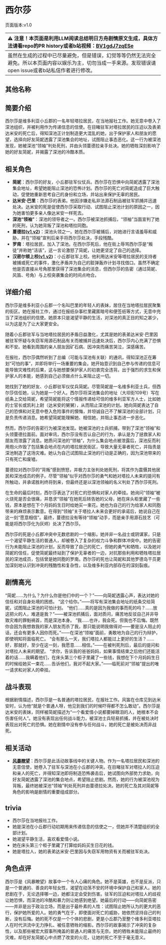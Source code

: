 # 西尔莎
页面版本:v1.0
 

| :warning: 注意！本页面是利用LLM阅读总结明日方舟剧情原文生成，具体方法请看repo的PR history或者b站视频：[BV1gdJ7zqESe](https://www.bilibili.com/video/BV1gdJ7zqESe/)         |
|:----------------------------|
| 虽然在生成的过程中已尽量避免，但是错误，幻觉等等仍然无法完全避免。所以本页面内容以娱乐为主，切勿当成一手来源。发现错误请open issue或者b站私信作者进行修改。|



## 其他名称

## 简要介绍
西尔莎是维多利亚小丘郡的一名年轻塔拉居民，在当地报社工作。她无意中卷入了深池组织，并被利用作为传递信息的信使。在目睹驻军对塔拉居民的压迫以及表弟达米安的死亡后，得知深池正计划制造更大混乱的她，出于保护家人和朋友的愿望，选择向好友简妮透露了深池集会的地址，试图阻止事态恶化。这一行为被深池发现，她被深池“领袖”判处死刑，并由头领蔓德拉亲手处决。她的牺牲深刻影响了她的好友简妮，并揭露了深池的冷酷本质。
## 相关角色
-   **简妮**：西尔莎的好友，小丘郡驻军仪仗兵。西尔莎在恐惧中向简妮透露了深池集会地址，希望她能阻止深池的恐怖计划。西尔莎的死亡对简妮造成了巨大触动，促使她重新思考自己的身份和立场，并站出来保护无辜的居民。
-   **达米安·巴里**：西尔莎的表弟。他因涉嫌走私非法源石制品被驻军抓捕并迅速处决。达米安的死是促使西尔莎采取行动、试图阻止深池计划的原因之一，因为她害怕更多亲人像达米安一样死去。
-   **深池“领袖”**：深池的领导者之一。西尔莎被深池抓捕后，“领袖”当面宣判了她的死刑，认为她背叛了深池和塔拉同胞。
-   **蔓德拉([v1](extended_char_man_de_la.md),[v2](../char_v3/extended_char_man_de_la.md))**：深池头领之一。她在西尔莎被捕后，对她进行言语羞辱和威胁，并在“领袖”宣判后亲手将西尔莎处决，手段残酷。
-   **罗南**：塔拉居民，加入了深池。在西尔莎死后，他在街上辱骂西尔莎是“叛徒”并称她“活该”，这一言论激怒了简妮，让她更坚定了自己的选择。
-   **汉密尔顿上校([v1](extended_char_han_mi_er_dun_shang_xiao.md),[v2](../char_v3/extended_char_han_mi_er_dun_shang_xiao.md))**：小丘郡驻军上校。他利用达米安等塔拉居民的支持者被捕或死亡的事件，激化矛盾并为自己的脏弹轰炸计划寻找借口。虽然不确定他是否直接从号角那里获得了深池集会的消息，但西尔莎的告密（通过简妮、风笛、号角）与上校突袭集会的时间点吻合。
## 详细介绍
西尔莎是维多利亚小丘郡一个名叫巴里的年轻人的表妹，居住在当地塔拉居民聚集的街区。她在报社工作，通过在报纸杂事栏里藏匿暗号和便签纸等方式，无意中充当了深池组织的信使。她原本只是渴望平静的生活，对深池的真正目的知之甚少，以为这是为了让大家更安全。

随着小丘郡驻军与当地塔拉居民的矛盾日益激化，尤其是她的表弟达米安·巴里因被驻军怀疑与失窃军用源石制品有关而被捕并迅速处决后，西尔莎内心充满了恐惧和不安。她看到周围的亲人朋友因矿石病、因冲突而痛苦哭泣，深感痛苦。

在报社，西尔莎偶然听到了总编（可能与深池有关联）的通讯，得知深池正在筹划“可怕的事”，并即将举行一场重要的集会。她开始意识到自己参与传递的信息可能导致灾难性的后果，这与她想要保护家人的初衷完全违背。出于强烈的求生和保护家人的本能，她感到自己必须做点什么来阻止这一切。

她找到了她的好友、小丘郡驻军仪仗兵简妮。尽管简妮是一名维多利亚士兵，但西尔莎信任她，认为她是一个好人。西尔莎将深池集会的地址（大坝街109号）写在纸条上交给简妮，希望简妮能将这个情报传递给可信的维多利亚军方人士，比如她的士官长或凯利上尉（达米安的舅舅），从而阻止深池的计划。她向简妮表达了自己的恐惧和对无意中卷入危险事件的懊悔，并坦诚自己不了解深池的全部计划，只是负责传递消息。她希望简妮能理解她、相信她，并阻止事态进一步恶化。

然而，西尔莎的告密行为被深池发现。她被深池的士兵抓捕，带到了深池“领袖”和头领蔓德拉面前。面对审讯，西尔莎没有否认自己的行为，承认是为了拯救家人和朋友而泄露了消息。她质问深池的“领袖”，为什么集会地点被泄露后，深池反而利用炮火炸毁了包括集会地点在内的塔拉居民街区，导致大量无辜者死亡，并指责是深池制造了这场灾难。她认为自己试图阻止深池的行动是正确的，因为深池带来的只有死亡和废墟。

蔓德拉对西尔莎的“背叛”感到愤怒，并极力主张判处她死刑，将其作为震慑其他居民和深池成员的例子。尽管“领袖”似乎对西尔莎的勇气和她对塔拉人未来的提问有所触动，并承诺胜利终将到来，但最终还是以深池领袖的名义判处了西尔莎死刑。

在生命的最后时刻，西尔莎表达了对死亡的恐惧和对家人的牵挂。她询问“领袖”被火烧死是否会很痛，并恳求“领袖”在她死后转告她的父母，她在床头柜里藏了一些钱，原本是想在下个月妈妈生日时给她买一束花。她也为自己的行为给家人和同胞带来的麻烦表示歉意。在得到“领袖”关于塔拉人未来会更好的承诺后，她说自己在这一刻“愿意相信”。最终，蔓德拉没有等待“领袖”动手，而是亲手用源石技艺（可能是将西尔莎化为灰烬）处决了西尔莎。

西尔莎的死是小丘郡冲突中无数悲剧的一个缩影。她并非一名战士或阴谋家，只是一个渴望平静生活的普通人，却被卷入了复杂的权力斗争和群体冲突中。她的告密行为未能阻止深池的计划，反而导致了自己的死亡，但她的勇气和牺牲，以及她对简妮的信任，促使简妮最终站到了保护无辜者的一边，对抗那些利用和牺牲塔拉居民的深池成员，包括曾是她同胞的罗南。西尔莎的死也让简妮和其他罗德岛干员更加深刻地认识到冲突的残酷性和复杂性，以及维多利亚内部存在的深刻裂痕。
## 剧情高光
“简妮......为什么？为什么你是他们中的一个？”——向简妮透露心声，表达对她的信任和对自身处境的困惑。
“这个给你。”——将写有深池集会地址的纸条交给简妮，试图阻止深池的可怕计划。
“他们......真的是因为我做的事而死的吗？......放这把火的人，难道是我？”——被深池抓捕后，面对质问，痛苦地反驳自己并非导致灾难的罪魁祸首，而是深池本身。
“我......也许，我会死。但我也不后悔。既然你会因为我想救我的家人朋友而杀了我，那只能说明我做得对——要是没人阻止的话，还会有更多人因你而死。”——在深池“领袖”面前，勇敢地为自己的行为辩护，即使明知将面临死亡。
“会有那么一天，我们塔拉人都能过上更好的生活？......好，那就好，至少在这一刻，我愿意......相信。”——在被判死刑后，最后的提问和对塔拉人未来的期望。
“求你，告诉我的爸爸妈妈，如果事情结束之后他们还能活着的话......我瞒着他们，在床头第三个柜子里藏了一些钱，我想在下个月妈妈生日的时候给她买一束花......告诉他们，我对不起大家。”——临死前对“领袖”提出的唯一请求和对家人的牵挂。
## 战斗表现
根据剧情描述，西尔莎是一名普通的塔拉居民，在报社工作。风笛在仓库见到达米安时，认为他“就是个普通人呀，他见到我们的时候吓得都不怎么敢动”。西尔莎是达米安的表妹，同样被简妮描述为“一个看爱情小说都要掉眼泪的人，她根本不会伤害任何人”。她没有表现出任何战斗能力，被深池士兵轻易抓捕，并在被处决时表现出对死亡的恐惧。她在剧情中没有参与任何战斗，她的死亡是被处决而非战死。
## 相关活动
-   **[风暴瞭望](../stories/main_9.md)**：西尔莎是此活动故事线中的关键人物。作为一名塔拉居民和深池的无意信使，她卷入了驻军与深池在小丘郡的冲突。在目睹驻军对塔拉人的压迫和亲人的死亡，并得知深池即将制造恐怖袭击后，她试图向外部势力求助，向好友简妮透露了深池的集会地点，希望阻止悲剧。然而，她的行为被深池视为背叛，最终她被深池“领袖”判处死刑并由蔓德拉处决。她的死亡及其对简妮等角色的影响是剧情的重要组成部分。
## trivia
*   西尔莎在当地报社工作。
*   她是深池在小丘郡行动初期用来传递信息的信使之一，但她并不清楚组织的全部计划。
*   她渴望平静生活，喜欢看爱情小说。
*   她在床头第三个柜子里藏了打算给妈妈买生日花的钱。
*   她是塔拉人，她的表弟达米安·巴里因与失窃军用物资有关而被驻军处决。
## 角色点评
西尔莎是《风暴瞭望》故事中一个令人心痛的角色。她不是英雄，也不是反派，只是一个普通的、善良的年轻女性，渴望在动荡不安的环境中保护自己和家人。她的悲剧在于，无论选择哪一边，她都注定会受到伤害。驻军的压迫和对塔拉人的歧视让她恐惧，而深池的冷酷和暴力则让她感到绝望。她最后的行动——向简妮告密——并非是出于政治立场，而是出于最朴素的人性：试图阻止她所认为的更大的恶行，保护她所爱的人。她的勇气在于，即使面对死亡的威胁，她依然坚持自己的判断，没有后悔。她的死不仅是一个个体的悲剧，更是小丘郡乃至整个维多利亚塔拉人在时代洪流中无力挣扎、被任意牺牲的缩影。西尔莎的故事揭示了冲突的复杂性，以及那些被宏大叙事所掩盖的普通人的痛苦与无奈。她的牺牲未能阻止最终的灾难，却在好友简妮心中点燃了改变的火花，让她的死亡不至于毫无意义。